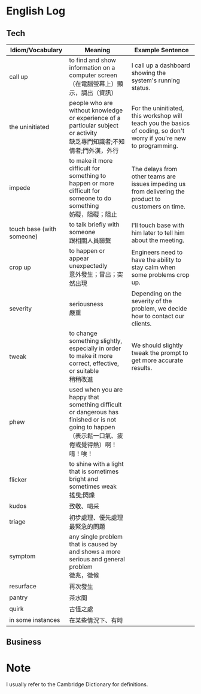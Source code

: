 # English Log

## Tech
| Idiom/Vocabulary | Meaning | Example Sentence |
|---|---|---|
|call up|to find and show information on a computer screen<br>（在電腦螢幕上）顯示，調出（資訊）|I call up a dashboard showing the system's running status.
|the uninitiated|people who are without knowledge or experience of a particular subject or activity<br>缺乏專門知識者;不知情者;門外漢，外行|For the uninitiated, this workshop will teach you the basics of coding, so don't worry if you're new to programming.|
|impede|to make it more difficult for something to happen or more difficult for someone to do something<br>妨礙，阻礙；阻止|The delays from other teams are issues impeding us from delivering the product to customers on time.|
|touch base (with someone)|to talk briefly with someone<br>跟相關人員聯繫|I'll touch base with him later to tell him about the meeting.|
|crop up|to happen or appear unexpectedly<br>意外發生；冒出；突然出現|Engineers need to have the ability to stay calm when some problems crop up.|
|severity|seriousness<br>嚴重|Depending on the severity of the problem, we decide how to contact our clients.|
|tweak|to change something slightly, especially in order to make it more correct, effective, or suitable<br>稍稍改進|We should slightly tweak the prompt to get more accurate results.|
|phew|used when you are happy that something difficult or dangerous has finished or is not going to happen<br>（表示鬆一口氣、疲倦或覺得熱）啊！唷！唉！||
|flicker|to shine with a light that is sometimes bright and sometimes weak<br>搖曳;閃爍||
|kudos|致敬、喝采||
|triage|初步處理、優先處理最緊急的問題||
|symptom|any single problem that is caused by and shows a more serious and general problem<br>徵兆，徵候||
|resurface|再次發生||
|pantry|茶水間||
|quirk|古怪之處||
|in some instances|在某些情況下、有時||

## Business

# Note
I usually refer to the Cambridge Dictionary for definitions.

